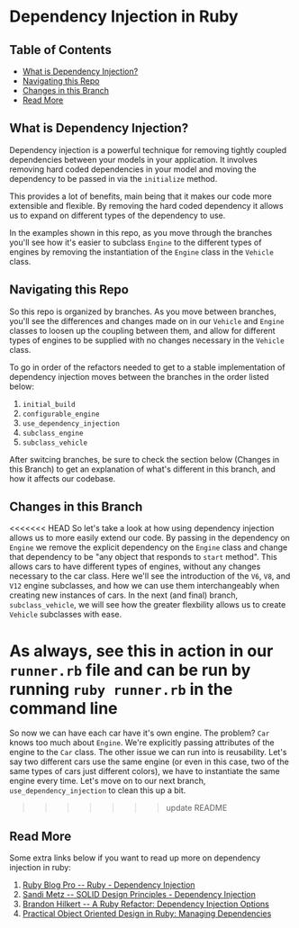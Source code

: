 # Dependency Injection in Ruby

## Table of Contents
- [What is Dependency Injection?](#what-is-dependency-injection)
- [Navigating this Repo](#navigating-this-repo)
- [Changes in this Branch](#changes-in-this-branch)
- [Read More](#read-more)

## What is Dependency Injection?

Dependency injection is a powerful technique for removing tightly coupled dependencies between your models in your 
application. It involves removing hard coded dependencies in your model and moving the dependency to be passed in via the `initialize` method. 

This provides a lot of benefits, main being that it makes our code more extensible and flexible. By removing the hard 
coded dependency it allows us to expand on different types of the dependency to use. 

In the examples shown in this repo, as you move through the branches you'll see how it's easier to subclass `Engine` 
to the different types of engines by removing the instantiation of the `Engine` class in the `Vehicle` class.


## Navigating this Repo

So this repo is organized by branches. As you move between branches, you'll see the differences and changes made on in 
our `Vehicle` and `Engine` classes to loosen up the coupling between them, and allow for different types of engines to 
be supplied with no changes necessary in the `Vehicle` class. 

To go in order of the refactors needed to get to a stable implementation of dependency injection moves between the
branches in the order listed below:

1) `initial_build` 
2) `configurable_engine`
3) `use_dependency_injection`
4) `subclass_engine`
5) `subclass_vehicle`

After switcing branches, be sure to check the section below (Changes in this Branch) to get an explanation of what's 
different in this branch, and how it affects our codebase.

## Changes in this Branch

<<<<<<< HEAD
So let's take a look at how using dependency injection allows us to more easily extend our code. By passing in the 
dependency on `Engine` we remove the explicit dependency on the `Engine` class and change that dependency to be 
"any object that responds to `start` method". This allows cars to have different types of engines, without any changes 
necessary to the car class. Here we'll see the introduction of the `V6`, `V8`, and `V12` engine subclasses, and how we 
can use them interchangeably when creating new instances of cars. In the next (and final) branch, `subclass_vehicle`, we 
will see how the greater flexbility allows us to create `Vehicle` subclasses with ease.

As always, see this in action in our `runner.rb` file and can be run by running `ruby runner.rb` in the command line
=======
So now we can have each car have it's own engine. The problem? `Car` knows too much about `Engine`. We're explicitly passing attributes of the engine to the `Car` class. The other issue we can run into is reusability. Let's say two different cars use the same engine (or even in this case, two of the same types of cars just different colors), we have to instantiate the same engine every time. Let's move on to our next branch, `use_dependency_injection` to clean this up a bit.
>>>>>>> update README

## Read More

Some extra links below if you want to read up more on dependency injection in ruby:
1) [Ruby Blog Pro -- Ruby - Dependency Injection](http://rubyblog.pro/2016/10/ruby-dependency-injection)
2) [Sandi Metz -- SOLID Design Principles - Dependency Injection](https://www.sandimetz.com/blog/2009/03/21/solid-design-principles)
3) [Brandon Hilkert -- A Ruby Refactor: Dependency Injection Options](https://brandonhilkert.com/blog/a-ruby-refactor-exploring-dependency-injection-options/)
4) [Practical Object Oriented Design in Ruby: Managing Dependencies](http://www.informit.com/articles/article.aspx?p=1946176&seqNum=2)
